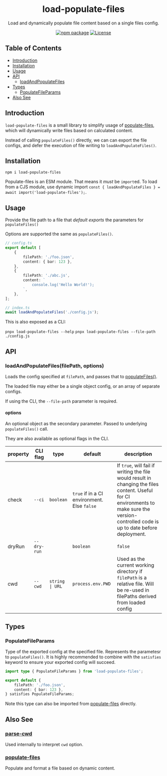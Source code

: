 <div style="text-align:center">

# load-populate-files
Load and dynamically populate file content based on a single files config.

[![npm package](https://badge.fury.io/js/load-populate-files.svg)](https://www.npmjs.com/package/load-populate-files)
[![License](https://img.shields.io/npm/l/load-populate-files.svg)](https://github.com/JacobLey/leyman/blob/main/tools/load-populate-files/LICENSE)

</div>

## Table of Contents

- [Introduction](#introduction)
- [Installation](#installation)
- [Usage](#usage)
- [API](#api)
    - [loadAndPopulateFiles](#loadandpopulatefilesfilepath-options)
- [Types](#types)
    - [PopulateFileParams](#populatefileparams)
- [Also See](#also-see)

## Introduction

`load-populate-files` is a small library to simplify usage of [populate-files](https://www.npmjs.com/package/populate-files), which will dynamically write files based on calculated content.

Instead of calling `populateFiles()` directly, we can can export the file configs, and defer the execution of file writing to `loadAndPopulateFiles()`.

## Installation

`npm i load-populate-files`

Populate-files is an ESM module. That means it _must_ be `import`ed. To load from a CJS module, use dynamic import `const { loadAndPopulateFiles } = await import('load-populate-files');`.

## Usage

Provide the file path to a file that _default exports_ the parameters for `populateFiles()`

Options are supported the same as `populateFiles()`.

```ts
// config.ts
export default [
    {
        filePath: './foo.json',
        content: { bar: 123 },
    },
    {
        filePath: './abc.js',
        content: `
            console.log('Hello World!');
        `,
    },
];

// index.ts
await loadAndPopulateFiles('./config.js');
```

This is also exposed as a CLI:

`pnpx load-populate-files --help`
`pnpx load-populate-files --file-path ./config.js`

## API

### loadAndPopulateFiles(filePath, options)

Loads the config specified at `filePath`, and passes that to [populateFiles()](https://www.npmjs.com/package/populate-files#populatefilesparams-options).

The loaded file may either be a single object config, or an array of separate configs.

If using the CLI, the `--file-path` parameter is required.

#### options

An optional object as the secondary parameter. Passed to underlying `populateFiles()` call.

They are also available as optional flags in the CLI.

| property | CLI flag | type | default | description |
|----------|----------|------|---------|-------------|
| check | `--ci` | `boolean` | `true` if in a CI environment. Else `false` | If `true`, will fail if writing the file would result in changing the files content. Useful for CI environments to make sure the version-controlled code is up to date before deployment. |
| dryRun | `--dry-run` | | `boolean` | `false` | If `true`, will not write file regardless of changes. Can still fail if `check` is `true`. |
| cwd | `--cwd` | `string \| URL` | `process.env.PWD` | Used as the current working directory if `filePath` is a relative file. Will be re-used in filePaths derived from loaded config |

## Types

### PopulateFileParams

Type of the exported config at the specified file. Represents the parametesr to `populateFiles()`. It is highly recommended to combine with the `satisfies` keyword to ensure your exported config will succeed.

```ts
import type { PopulateFileParams } from 'load-populate-files';

export default {
    filePath: './foo.json',
    content: { bar: 123 },
} satisfies PopulateFileParams;
```

Note this type can also be imported from [populate-files](https://www.npmjs.com/package/populate-files) directly.

## Also See

### [parse-cwd](https://www.npmjs.com/package/parse-cwd)

Used internally to interpret `cwd` option.

### [populate-files](https://www.npmjs.com/package/populate-files)

Populate and format a file based on dynamic content.

